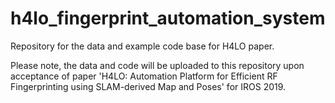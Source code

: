# h4lo_fingerprint_automation_system
Repository for the data and example code base for H4LO paper.

Please note, the data and code will be uploaded to this repository upon acceptance of paper 'H4LO: Automation Platform for Efficient RF Fingerprinting using SLAM-derived Map and Poses' for IROS 2019.
